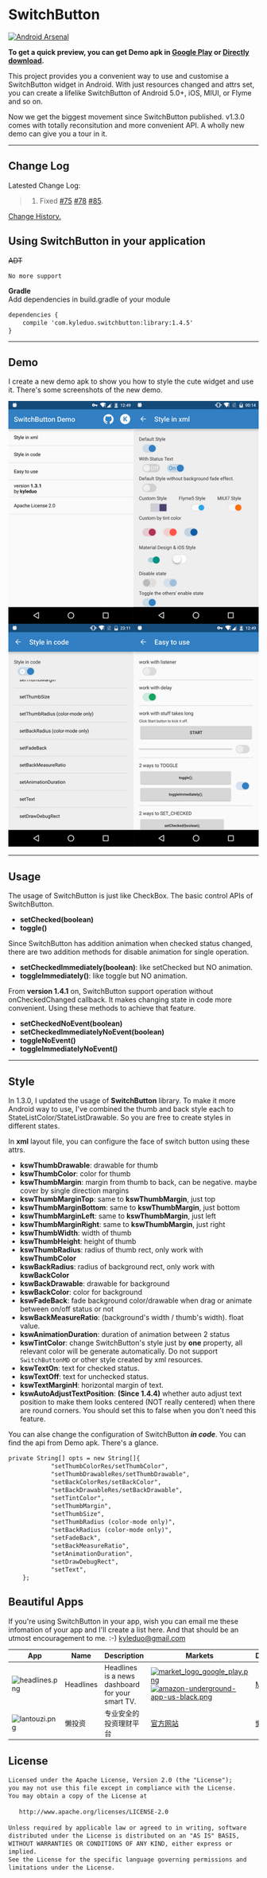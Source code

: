 
SwitchButton
============

[![Android Arsenal](https://img.shields.io/badge/Android%20Arsenal-SwitchButton-brightgreen.svg?style=flat)](https://android-arsenal.com/details/1/1119)

**To get a quick preview, you can get Demo apk in [Google Play](https://play.google.com/store/apps/details?id=com.kyleduo.switchbutton.demo) or [Directly download](./demo/switchbutton_demo_142.apk).**

This project provides you a convenient way to use and customise a SwitchButton widget in Android. With just resources changed and attrs set, you can create a lifelike SwitchButton of Android 5.0+, iOS, MIUI, or Flyme and so on.

Now we get the biggest movement since SwitchButton published. v1.3.0 comes with totally reconsitution and more convenient API. A wholly new demo can give you a tour in it.

***


Change Log
---

Latested Change Log:

> 1. Fixed [#75](https://github.com/kyleduo/SwitchButton/issues/75) [#78](https://github.com/kyleduo/SwitchButton/issues/78) [#85](https://github.com/kyleduo/SwitchButton/issues/85). 

[Change History.](https://github.com/kyleduo/SwitchButton/blob/master/CHANGELOG.md)


Using SwitchButton in your application
---
~~ADT~~

	No more support

__Gradle__
​	
Add dependencies in build.gradle of your module

	dependencies {
		compile 'com.kyleduo.switchbutton:library:1.4.5'
	}
***


Demo
---
I create a new demo apk to show you how to style the cute widget and use it. There's some screenshots of the new demo.

![demo_preview](./preview/demo_140.jpg)

***


Usage
---

The usage of SwitchButton is just like CheckBox. The basic control APIs of SwitchButton.

* __setChecked(boolean)__
* __toggle()__

Since SwitchButton has addition animation when checked status changed, there are two addition methods for disable animation for single operation.

* __setCheckedImmediately(boolean)__: like setChecked but NO animation.
* __toggleImmediately()__: like toggle but NO animation.

From **version 1.4.1** on, SwitchButton support operation without onCheckedChanged callback. It makes changing state in code more convenient. Using these methods to achieve that feature.


* __setCheckedNoEvent(boolean)__
* __setCheckedImmediatelyNoEvent(boolean)__
* __toggleNoEvent()__
* __toggleImmediatelyNoEvent()__

***


Style
---

In 1.3.0, I updated the usage of __SwitchButton__ library. To make it more Android way to use, I've combined the thumb and back style each to StateListColor/StateListDrawable. So you are free to create styles in different states.

In __xml__ layout file, you can configure the face of switch button using these attrs.

*   __kswThumbDrawable__: drawable for thumb
*   __kswThumbColor__: color for thumb
*   __kswThumbMargin__: margin from thumb to back, can be negative. maybe cover by single direction margins
*   __kswThumbMarginTop__: same to __kswThumbMargin__, just top
*   __kswThumbMarginBottom__: same to __kswThumbMargin__, just bottom
*   __kswThumbMarginLeft__: same to __kswThumbMargin__, just left
*   __kswThumbMarginRight__: same to __kswThumbMargin__, just right
*   __kswThumbWidth__: width of thumb
*   __kswThumbHeight__: height of thumb
*   __kswThumbRadius__: radius of thumb rect, only work with __kswThumbColor__
*   __kswBackRadius__: radius of background rect, only work with __kswBackColor__
*   __kswBackDrawable__: drawable for background
*   __kswBackColor__: color for background
*   __kswFadeBack__: fade background color/drawable when drag or animate between on/off status or not
*   __kswBackMeasureRatio__: (background's width / thumb's width). float value.
*   __kswAnimationDuration__: duration of animation between 2 status
*   __kswTintColor__: change SwitchButton's style just by __one__ property, all relevant color will be generate automatically. Do not support `SwitchButtonMD` or other style created by xml resources.
*   __kswTextOn__: text for checked status.
*   __kswTextOff__: text for unchecked status.
*   __kswTextMarginH__: horizontal margin of text.
*   __kswAutoAdjustTextPosition__: **(Since 1.4.4)** whether auto adjust text position to make them looks centered (NOT really centered) when there are round corners. You should set this to false when you don't need this feature.

You can alse change the configuration of SwitchButton ___in code___. You can find the api from Demo apk. There's a glance.

```
private String[] opts = new String[]{
			"setThumbColorRes/setThumbColor",
			"setThumbDrawableRes/setThumbDrawable",
			"setBackColorRes/setBackColor",
			"setBackDrawableRes/setBackDrawable",
			"setTintColor",
			"setThumbMargin",
			"setThumbSize",
			"setThumbRadius (color-mode only)",
			"setBackRadius (color-mode only)",
			"setFadeBack",
			"setBackMeasureRatio",
			"setAnimationDuration",
			"setDrawDebugRect",
			"setText",
	};
```


Beautiful Apps
---

If you're using SwitchButton in your app, wish you can email me these infomation of your app and I'll create a list here. And that should be an utmost encouragement to me. :-) [kyleduo@gmail.com](mailto:kyleduo@gmail.com)

| App                                      | Name      | Description                              | Markets                                  | Developer                                |
| ---------------------------------------- | --------- | ---------------------------------------- | ---------------------------------------- | ---------------------------------------- |
| ![headlines.png](https://static.kyleduo.com/headlines.png?imageView/2/w/80/) | Headlines | Headlines is a news dashboard for your smart TV. | [![market_logo_google_play.png](https://static.kyleduo.com/market_logo_google_play.png?imageView/2/w/80)](https://play.google.com/store/apps/details?id=com.mystraldesign.headlines)[![amazon-underground-app-us-black.png](https://static.kyleduo.com/amazon-underground-app-us-black.png?imageView/2/w/80)](https://www.amazon.com/Headlines-news-your-big-screen/dp/B01G93GRGC/ref=sr_1_1?ie=UTF8&qid=1487843182&sr=8-1&keywords=mystral+design) | [MYSTRAL](http://www.mystraldesign.com/) |
| ![lantouzi.png](https://static.kyleduo.com/lantouzi.png?imageView/2/w/80) | 懒投资       | 专业安全的投资理财平台                              | [官方网站](https://lantouzi.com/mobile/download) | [懒投资](https://lantouzi.com)              |


License
---

	Licensed under the Apache License, Version 2.0 (the "License");
	you may not use this file except in compliance with the License.
	You may obtain a copy of the License at
	
	   http://www.apache.org/licenses/LICENSE-2.0
	
	Unless required by applicable law or agreed to in writing, software
	distributed under the License is distributed on an "AS IS" BASIS,
	WITHOUT WARRANTIES OR CONDITIONS OF ANY KIND, either express or implied.
	See the License for the specific language governing permissions and
	limitations under the License.
